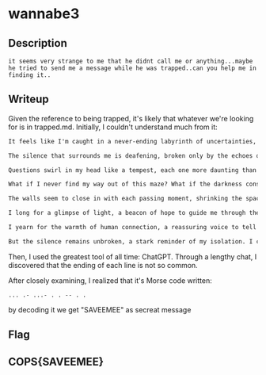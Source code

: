 
# wannabe3

## Description

```
it seems very strange to me that he didnt call me or anything...maybe he tried to send me a message while he was trapped..can you help me in finding it..

```
## Writeup

Given the reference to being trapped, it's likely that whatever we're looking for is in trapped.md. Initially, I couldn't understand much from it:
```txt
It feels like I'm caught in a never-ending labyrinth of uncertainties, a maze of worries that twists and turns with each passing thought. The weight of the world seems to rest upon my shoulders, pressing down relentlessly, leaving me gasping for air in this suffocating embrace of anxiety. Every step I take feels like a struggle against invisible chains, dragging me deeper into a realm of isolation and fear ...

The silence that surrounds me is deafening, broken only by the echoes of my own troubled mind. I reach out, but there's nothing to grasp onto, no solid ground to anchor myself. It's as if I'm adrift in a vast ocean of insecurities, desperately searching for a lifeline that might lead me back to shore .-

Questions swirl in my head like a tempest, each one more daunting than the last ...-

What if I never find my way out of this maze? What if the darkness consumes me whole, leaving behind nothing but a hollow shell of who I once was? What if I'm destined to wander aimlessly, forever trapped in this labyrinth of fears and doubts .

The walls seem to close in with each passing moment, shrinking the space around me until there's nowhere left to turn .

I long for a glimpse of light, a beacon of hope to guide me through the darkness. But as the minutes tick by, hope feels like a distant memory, fading into the abyss along with my dreams of escape --

I yearn for the warmth of human connection, a reassuring voice to tell me that I'm not alone in this struggle .

But the silence remains unbroken, a stark reminder of my isolation. I cling to the hope that somewhere, somehow, there's a path out of this tangled maze, a way to break free from the chains that bind me. Until then, I'm left to navigate this labyrinth of worries, hoping against hope for a glimpse of daylight .
```

Then, I used the greatest tool of all time: ChatGPT. Through a lengthy chat, I discovered that the ending of each line is not so common.

After closely examining, I realized that it's Morse code written:
```
... .- ...- . . -- . . 
```

by decoding it we get "SAVEEMEE" as secreat message
## Flag

## COPS{SAVEEMEE}
